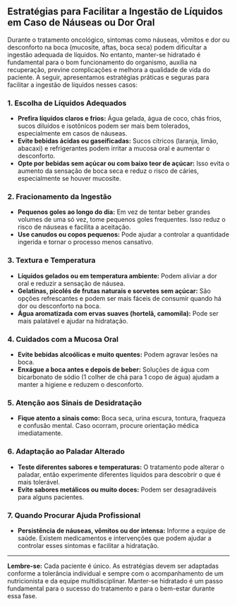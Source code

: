 ## Estratégias para Facilitar a Ingestão de Líquidos em Caso de Náuseas ou Dor Oral

Durante o tratamento oncológico, sintomas como náuseas, vômitos e dor ou desconforto na boca (mucosite, aftas, boca seca) podem dificultar a ingestão adequada de líquidos. No entanto, manter-se hidratado é fundamental para o bom funcionamento do organismo, auxilia na recuperação, previne complicações e melhora a qualidade de vida do paciente. A seguir, apresentamos estratégias práticas e seguras para facilitar a ingestão de líquidos nesses casos:

### 1. **Escolha de Líquidos Adequados**

- **Prefira líquidos claros e frios:** Água gelada, água de coco, chás frios, sucos diluídos e isotônicos podem ser mais bem tolerados, especialmente em casos de náuseas.
- **Evite bebidas ácidas ou gaseificadas:** Sucos cítricos (laranja, limão, abacaxi) e refrigerantes podem irritar a mucosa oral e aumentar o desconforto.
- **Opte por bebidas sem açúcar ou com baixo teor de açúcar:** Isso evita o aumento da sensação de boca seca e reduz o risco de cáries, especialmente se houver mucosite.

### 2. **Fracionamento da Ingestão**

- **Pequenos goles ao longo do dia:** Em vez de tentar beber grandes volumes de uma só vez, tome pequenos goles frequentes. Isso reduz o risco de náuseas e facilita a aceitação.
- **Use canudos ou copos pequenos:** Pode ajudar a controlar a quantidade ingerida e tornar o processo menos cansativo.

### 3. **Textura e Temperatura**

- **Líquidos gelados ou em temperatura ambiente:** Podem aliviar a dor oral e reduzir a sensação de náusea.
- **Gelatinas, picolés de frutas naturais e sorvetes sem açúcar:** São opções refrescantes e podem ser mais fáceis de consumir quando há dor ou desconforto na boca.
- **Água aromatizada com ervas suaves (hortelã, camomila):** Pode ser mais palatável e ajudar na hidratação.

### 4. **Cuidados com a Mucosa Oral**

- **Evite bebidas alcoólicas e muito quentes:** Podem agravar lesões na boca.
- **Enxágue a boca antes e depois de beber:** Soluções de água com bicarbonato de sódio (1 colher de chá para 1 copo de água) ajudam a manter a higiene e reduzem o desconforto.

### 5. **Atenção aos Sinais de Desidratação**

- **Fique atento a sinais como:** Boca seca, urina escura, tontura, fraqueza e confusão mental. Caso ocorram, procure orientação médica imediatamente.

### 6. **Adaptação ao Paladar Alterado**

- **Teste diferentes sabores e temperaturas:** O tratamento pode alterar o paladar, então experimente diferentes líquidos para descobrir o que é mais tolerável.
- **Evite sabores metálicos ou muito doces:** Podem ser desagradáveis para alguns pacientes.

### 7. **Quando Procurar Ajuda Profissional**

- **Persistência de náuseas, vômitos ou dor intensa:** Informe a equipe de saúde. Existem medicamentos e intervenções que podem ajudar a controlar esses sintomas e facilitar a hidratação.

---

**Lembre-se:** Cada paciente é único. As estratégias devem ser adaptadas conforme a tolerância individual e sempre com o acompanhamento de um nutricionista e da equipe multidisciplinar. Manter-se hidratado é um passo fundamental para o sucesso do tratamento e para o bem-estar durante essa fase.